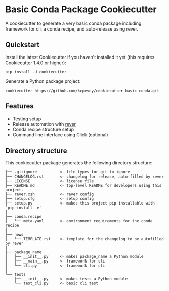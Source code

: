 # Basic Conda Package Cookiecutter
A cookiecutter to generate a very basic conda package including framework for cli, a conda recipe, and auto-release using rever. 

## Quickstart
Install the latest Cookiecutter if you haven't installed it yet (this requires Cookiecutter 1.4.0 or higher):

```
pip install -U cookiecutter
```

Generate a Python package project:

```
cookiecutter https://github.com/kcpevey/cookiecutter-basic-conda.git
```

## Features
* Testing setup
* Release automation with [rever](https://regro.github.io/rever-docs/)
* Conda recipe structure setup
* Command line interface using Click (optional)

## Directory structure
This cookiecutter package generates the following directory structure:  

```
├── .gitignore          <- file types for git to ignore
├── CHANGELOG.rst       <- changelog for release, auto-filled by rever
├── LICENSE             <- license file
├── README.md           <- top-level README for developers using this project.
├── rever.xsh           <- rever config
├── setup.cfg           <- setup config
├── setup.py            <- makes this project pip installable with `pip install -e`
│
├── conda.recipe
│   └── meta.yaml       <- environment requirements for the conda recipe
│
├── news
│   └── TEMPLATE.rst    <- template for the changelog to be autofilled by rever
│
├── package_name
│   ├── __init__.py     <- makes package_name a Python module
│   ├── __main__.py     <- framework for cli
│   └── cli.py          <- framework for cli
│
└── tests
    ├── __init__.py     <- makes tests a Python module
    └── test_cli.py     <- basic cli test
```

